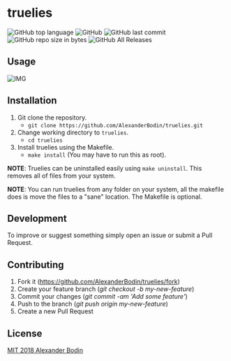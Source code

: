 # truelies
![GitHub top language](https://img.shields.io/github/languages/top/alexanderbodin/truelies.svg)
![GitHub](https://img.shields.io/github/license/alexanderbodin/truelies.svg)
![GitHub last commit](https://img.shields.io/github/last-commit/alexanderbodin/truelies.svg)
![GitHub repo size in bytes](https://img.shields.io/github/repo-size/alexanderbodin/truelies.svg)
![GitHub All Releases](https://img.shields.io/github/downloads/alexanderbodin/truelies/total.svg)

## Usage
![IMG](https://i.imgur.com/2j2DTLq.gif)

## Installation
1. Git clone the repository.
    - `git clone https://github.com/AlexanderBodin/truelies.git`
2. Change working directory to `truelies`.
    - `cd truelies`
3. Install truelies using the Makefile.
    - `make install` (You may have to run this as root).

**NOTE**: Truelies can be uninstalled easily using `make uninstall`. This removes
all of files from your system.

**NOTE**: You can run truelies from any folder on your system, all the makefile
does is move the files to a "sane" location. The Makefile is optional.

## Development
To improve or suggest something simply open an issue or submit a Pull Request.

## Contributing
1. Fork it (https://github.com/AlexanderBodin/truelies/fork)
2. Create your feature branch (*git checkout -b my-new-feature*)
3. Commit your changes (*git commit -am 'Add some feature'*)
4. Push to the branch (*git push origin my-new-feature*)
5. Create a new Pull Request

## License
[MIT 2018 Alexander Bodin](https://github.com/AlexanderBodin/truelies/blob/master/LICENSE)
